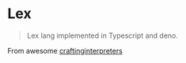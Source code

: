# Lex 

> Lex lang implemented in Typescript and deno.

From awesome [craftinginterpreters](https://craftinginterpreters.com/)
